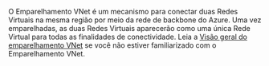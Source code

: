 O Emparelhamento VNet é um mecanismo para conectar duas Redes Virtuais na mesma região por meio da rede de backbone do Azure. Uma vez emparelhadas, as duas Redes Virtuais aparecerão como uma única Rede Virtual para todas as finalidades de conectividade. Leia a [Visão geral do emparelhamento VNet](../articles/virtual-network/virtual-network-peering-overview.md) se você não estiver familiarizado com o Emparelhamento VNet.

